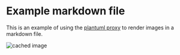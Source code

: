 # Example markdown file

This is an example of using the [plantuml proxy](https://plantuml.com/server) to render images in a markdown file.

![cached image](http://www.plantuml.com/plantuml/proxy?src=https://raw.githubusercontent.com/maisiesadler/lively/main/example-outputs/plantuml.puml)

